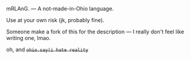 mRLAnG. — A not-made-in-Ohio language.

Use at your own risk (jk, probably fine).

Someone make a fork of this for the description — I really don't feel like writing one, lmao.

oh, and
~~```ohio.say(i hate reality```~~
